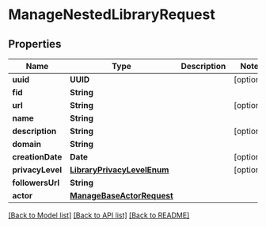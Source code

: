 # ManageNestedLibraryRequest

## Properties
Name | Type | Description | Notes
------------ | ------------- | ------------- | -------------
**uuid** | **UUID** |  | [optional] 
**fid** | **String** |  | 
**url** | **String** |  | [optional] 
**name** | **String** |  | 
**description** | **String** |  | [optional] 
**domain** | **String** |  | 
**creationDate** | **Date** |  | [optional] 
**privacyLevel** | [**LibraryPrivacyLevelEnum**](LibraryPrivacyLevelEnum.md) |  | [optional] 
**followersUrl** | **String** |  | 
**actor** | [**ManageBaseActorRequest**](ManageBaseActorRequest.md) |  | 

[[Back to Model list]](../README.md#documentation-for-models) [[Back to API list]](../README.md#documentation-for-api-endpoints) [[Back to README]](../README.md)


